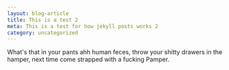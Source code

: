 ```yaml
---
layout: blog-article
title: This is a test 2 
meta: This is a test for how jekyll posts works 2
category: uncategorized
---
```


What's that in your pants ahh human feces, throw your shitty drawers in the hamper, next time come strapped with a fucking Pamper.